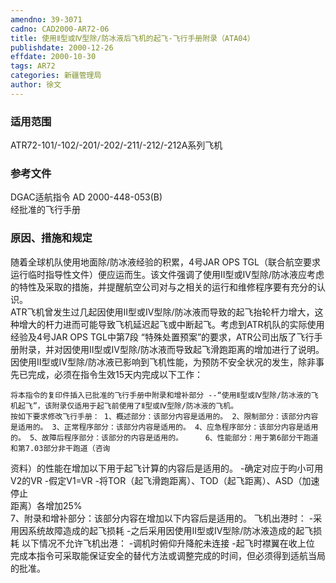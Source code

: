 ```yaml
---
amendno: 39-3071  
cadno: CAD2000-AR72-06  
title: 使用Ⅱ型或Ⅳ型除/防冰液后飞机的起飞-飞行手册附录（ATA04）  
publishdate: 2000-12-26  
effdate: 2000-10-30  
tags: AR72  
categories: 新疆管理局  
author: 徐文  
---
```

  
### 适用范围  
ATR72-101/-102/-201/-202/-211/-212/-212A系列飞机  
  
<!--more-->  
### 参考文件  
DGAC适航指令 AD 2000-448-053(B)  
经批准的飞行手册  
  
### 原因、措施和规定  
随着全球机队使用地面除/防冰液经验的积累，4号JAR OPS TGL（联合航空要求运行临时指导性文件）便应运而生。该文件强调了使用Ⅱ型或Ⅳ型除/防冰液应考虑的特性及采取的措施，并提醒航空公司对与之相关的运行和维修程序要有充分的认识。  
    ATR飞机曾发生过几起因使用Ⅱ型或Ⅳ型除/防冰液而导致的起飞抬轮杆力增大，这种增大的杆力进而可能导致飞机延迟起飞或中断起飞。考虑到ATR机队的实际使用经验及4号JAR OPS TGL中第7段 “特殊处置预案”的要求，ATR公司出版了飞行手册附录，并对因使用Ⅱ型或Ⅳ型除/防冰液而导致起飞滑跑距离的增加进行了说明。  
    因使用Ⅱ型或Ⅳ型除/防冰液已影响到飞机性能，为预防不安全状况的发生，除非事先已完成，必须在指令生效15天内完成以下工作：  
  
    将本指令的复印件插入已批准的飞行手册中附录和增补部分 --“使用Ⅱ型或Ⅳ型除/防冰液的飞机起飞”，该附录仅适用于起飞前使用了Ⅱ型或Ⅳ型除/防冰液的飞机。  
    按如下要求修改飞行手册： 1、概述部分：该部分内容是适用的。 2、限制部分：该部分内容是适用的。 3、正常程序部分：该部分内容是适用的。 4、应急程序部分：该部分内容是适用的。 5、故障后程序部分：该部分的内容是适用的。     6、性能部分：用于第6部分干跑道和第7.03部分非干跑道（咨询  
资料）的性能在增加以下用于起飞计算的内容后是适用的。 -确定对应于昀小可用V2的VR -假定V1=VR        -将TOR（起飞滑跑距离）、TOD（起飞距离）、ASD（加速停止  
距离）各增加25%  
    7、附录和增补部分：该部分内容在增加以下内容后是适用的。 飞机出港时： -采用因系统故障造成的起飞损耗        -之后采用因使用Ⅱ型或Ⅳ型除/防冰液造成的起飞损耗 以下情况不允许飞机出港： -调机时俯仰升降舵未连接 -起飞时襟翼在收上位  
    完成本指令可采取能保证安全的替代方法或调整完成的时间，但必须得到适航当局的批准。  
